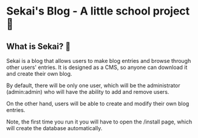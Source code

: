 # Sekai's Blog - A little school project 🎒

## What is Sekai? 🤔

Sekai is a blog that allows users to make blog entries and browse through other users' entries.
It is designed as a CMS, so anyone can download it and create their own blog.

By default, there will be only one user, which will be the administrator (admin:admin) who will have the ability to add and remove users.

On the other hand, users will be able to create and modify their own blog entries.

Note, the first time you run it you will have to open the /install page, which will create the database automatically.

